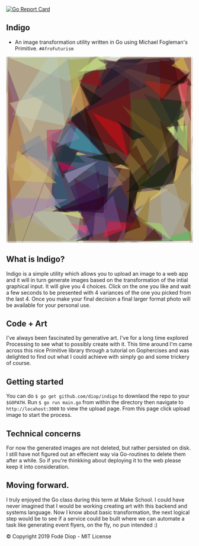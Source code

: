 [![Go Report Card](https://goreportcard.com/badge/github.com/diop/indigo)](https://goreportcard.com/report/github.com/diop/indigo)

## Indigo
* An image transformation utility written in Go using Michael Fogleman's Primitive. `#AfroFuturism`

![Afro Futurism](images/out/out.png)

## What is Indigo?
Indigo is a simple utility which allows you to upload an image to a web app and it will in turn generate images based on the transformation of the intial graphical input. It will give you 4 choices. Click on the one you like and wait a few seconds to be presented with 4 variances of the one you picked from the last 4. Once you make your final decision a final larger format photo will be available for your personal use. 

## Code + Art
I've always been fascinated by generative art. I've for a long time explored Processing to see what to possibly create with it. This time around I'm came across this nice Primitive library through a tutorial on Gophercises and was delighted to find out what I could achieve with simply go and some trickery of course. 

## Getting started
You can do ```$ go get github.com/diop/indigo``` to downlaod the repo to your `$GOPATH`. Run `$ go run main.go` from within the directory then navigate to `http://locahost:3000` to view the upload page. From this page click upload image to start the process.  

## Technical concerns
For now the generated images are not deleted, but rather persisted on disk. I still have not figured out an effecient way via Go-routines to delete them after a while. So if you're thinkking about deploying it to the web please keep it into consideration. 

## Moving forward.
I truly enjoyed the Go class during this term at Make School. I could have never imagined that I would be working creating art with this backend and systems language. Now I know about basic transformation, the next logical step would be to see if a service could be built where we can automate a task like generating event flyers, on the fly, no pun intended :)


© Copyright 2019 Fodé Diop - MIT License 



